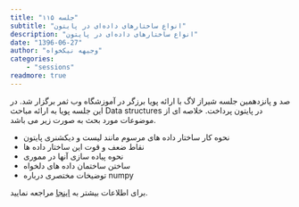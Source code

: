 ```yaml
---
title: "جلسه ۱۱۵"
subtitle: "انواع ساختارهای داده‌ای در پایتون"
description: "انواع ساختارهای داده‌ای در پایتون"
date: "1396-06-27"
author: "وجیهه نیکخواه"
categories:
    - "sessions"
readmore: true
---
```

صد و پانزدهمین جلسه شیراز لاگ با ارائه پویا برزگر در آموزشگاه وب ثمر برگزار شد. در این جلسه پویا به ارائه مباحث Data structures در پایتون پرداخت. خلاصه ای از موضوعات مورد بحث به صورت زیر می باشد.

* نحوه کار ساختار داده های مرسوم مانند لیست و دیکشنری پایتون
* نقاط ضعف و قوت این ساختار داده ها
* نحوه پیاده سازی آنها در مموری
* ساختن ساختمان داده های دلخواه
* توضیخات مختصری درباره numpy

برای اطلاعات بیشتر به [اینجا](http://rhodesmill.org/brandon/talks/#data-structures) مراجعه نمایید.
